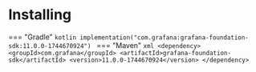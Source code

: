 # Installing

=== "Gradle"
    ```kotlin
    implementation("com.grafana:grafana-foundation-sdk:11.0.0-1744670924")
    ```
=== "Maven"
    ```xml
    <dependency>
        <groupId>com.grafana</groupId>
        <artifactId>grafana-foundation-sdk</artifactId>
        <version>11.0.0-1744670924</version>
    </dependency>
    ```
